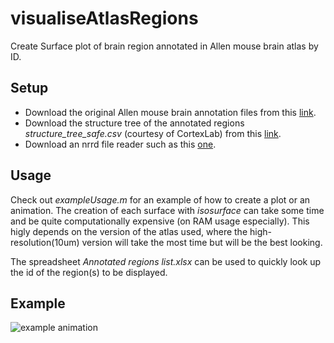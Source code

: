 # visualiseAtlasRegions

Create Surface plot of brain region annotated in Allen mouse brain atlas by ID.

## Setup

 - Download the original Allen mouse brain annotation files from this [link](http://download.alleninstitute.org/informatics-archive/current-release/mouse_ccf/annotation/ccf_2017/).
 - Download the structure tree of the annotated regions *structure_tree_safe.csv* (courtesy of CortexLab) from this [link](http://data.cortexlab.net/allenCCF/).
 - Download an nrrd file reader such as this [one](https://nl.mathworks.com/matlabcentral/fileexchange/34653-nrrd-format-file-reader).
 
 
## Usage

Check out *exampleUsage.m* for an example of how to create a plot or an animation. The creation 
of each surface with *isosurface* can take some time and be quite computationally expensive (on RAM usage especially).
This higly depends on the version of the atlas used, where the high-resolution(10um) version will take the most time 
but will be the best looking.

The spreadsheet *Annotated regions list.xlsx* can be used to quickly look up the id of the region(s) to be displayed.

## Example

![example animation](animation.gif)